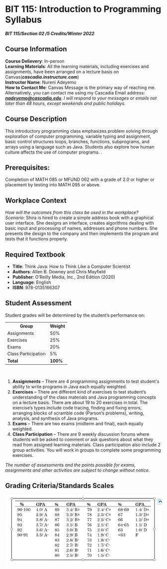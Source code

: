 
# BIT 115: Introduction to Programming Syllabus
  ***BIT 115/Section 02 /5 Credits/Winter 2022***


## Course Information
**Course Delievery**: In-person  
**Learning Materials**: All the learning materials, including exercises and assignments, have been arranged on a lecture basis on Canvas(***cascadia.instructure.com***)   
**Instructor Name**: Nureni Adeyemo   
**How to Contact Me**: Canvas Message is the primary way of reaching me. Alternatively, you can contact me using my Cascadia Email address: ***nadeyemo@cascadia.edu***. *I will respond to your messages or emails not later than 48 hours, except weekends and public holidays.*    

## Course Description
This introductory programming class emphasizes problem solving through exploration of 
computer programming, variable typing and assignment, basic control structures loops, 
branches,  functions,  subprograms,  and  arrays  using  a  language  such  as  Java.  Students  also explore how human culture affects the use of computer programs.    .

## Prerequisites:  
Completion of MATH 085 or MFUND 062 with a grade of 2.0 or higher or placement by testing 
into MATH 095 or above.

## Workplace Context
*How will the outcomes from this class be used in the workplace?*   
*Scenario*:  Shira  is  hired  to  create  a  simple  address  book  with  a  graphical  user  interface.  She designs  an  interface,  creates  algorithms  dealing  with  basic  input  and  processing  of  names, addresses and phone numbers. She presents the design to the company and then implements the program and tests that it functions properly.

## Required Textbook
* **Title**: Think Java: How to Think Like a Computer Scientist 
* **Authors**: Allen B. Downey and Chris Mayfield
* **Publisher**: O’Reilly Media, Inc., 2nd Edition (2020)
* **Language**: English
* **ISBN**: 978-0135166307

## Student Assessment
Student grades will be determined by the student’s performance on:  
<TABLE>
<TR>
      <TH>Group</TH>
      <TH>Weight</TH>
   </TR>
   <TR>
      <TD>Assignments</TD>
      <TD>50%</TD>
   </TR>
   <TR>
      <TD>Exercises</TD>
      <TD>25%</TD>
   </TR>
   <TR>
      <TD>Exams</TD>
      <TD>20%</TD>
   </TR>
   <TR>
      <TD>Class Participation</TD>
      <TD>5%</TD>
   </TR>
   <TR>
      <TD><strong>Total</strong></TD>
      <TD><strong>100%</strong></TD>
   </TR>
</TABLE>
<br>

1. **Assignments** – There are 4 programming assignments to test student's ability to write programs in Java each equally weighted.
2. **Exercises** – There are different kind of exercises to test student’s understanding of the class materials and Java programming concepts on a lecture basis. There are about 19 to 20 exercises in total. The exercise’s types include code tracing, finding and fixing  errors, arranging blocks of scramble code (Parson’s problems), writing, analysis, and synthesis of Java programs. 
3. **Exams** – There are two exams (midterm and final), each equally weighted. 
4. **Class Participation** – There are 9 weekly discussion forums where students will be asked to comment or ask questions about what they read from assigned learning materials. Class 
participation also include 2 group activities. You will work in groups to complete some programming exercises. 

*The number of assessments and the points possible for exams, assignments and other activities are subject to change without notice.*

## Grading Criteria/Standards Scales
![Grading criteria](Logos/GradingCriteria.png "The Grading Criteria")

